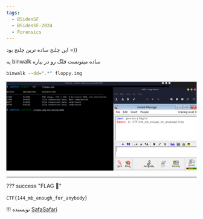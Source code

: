 ```yaml
---
tags:
  - BSidesSF
  - BSidesSF-2024
  - Forensics
---
```


این چلنج ساده ترین چلنج بود =))

یه binwalk ساده میتونست فلگ رو در بیاره

```bash
binwalk --dd=".*" floppy.img
```

![undelete-1](undelete-1.png)

---
??? success "FLAG :triangular_flag_on_post:"
    <div dir="ltr">`CTF{144_mb_enough_for_anybody}`</div>


!!! نویسنده
    [SafaSafari](https://twitter.com/SafaSafari3)

